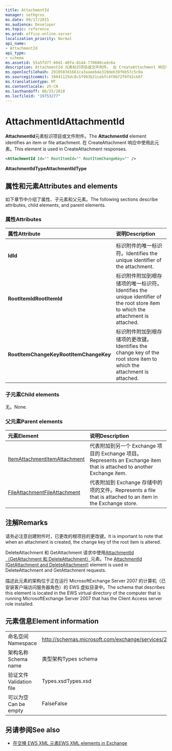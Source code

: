 ```yaml
---
title: AttachmentId
manager: sethgros
ms.date: 09/17/2015
ms.audience: Developer
ms.topic: reference
ms.prod: office-online-server
localization_priority: Normal
api_name:
- AttachmentId
api_type:
- schema
ms.assetid: 55a5fd77-60d1-40fa-8144-770600cedc6a
description: AttachmentId 元素标识项目或文件附件。 在 CreateAttachment 响应中使用此元素。
ms.openlocfilehash: 2910503d1661ca3aaeeb4e319deb39f6b57c5c0a
ms.sourcegitcommit: 34041125dc8c5f993b21cebfc4f8b72f0fd2cb6f
ms.translationtype: MT
ms.contentlocale: zh-CN
ms.lasthandoff: 06/25/2018
ms.locfileid: "19753277"
---
```

# <a name="attachmentid"></a><span data-ttu-id="71fa5-104">AttachmentId</span><span class="sxs-lookup"><span data-stu-id="71fa5-104">AttachmentId</span></span>

<span data-ttu-id="71fa5-105">**AttachmentId**元素标识项目或文件附件。</span><span class="sxs-lookup"><span data-stu-id="71fa5-105">The **AttachmentId** element identifies an item or file attachment.</span></span> <span data-ttu-id="71fa5-106">在 CreateAttachment 响应中使用此元素。</span><span class="sxs-lookup"><span data-stu-id="71fa5-106">This element is used in CreateAttachment responses.</span></span> 
  
```xml
<AttachmentId Id="" RootItemId="" RootItemChangeKey="" />
```

 <span data-ttu-id="71fa5-107">**AttachmentIdType**</span><span class="sxs-lookup"><span data-stu-id="71fa5-107">**AttachmentIdType**</span></span>
## <a name="attributes-and-elements"></a><span data-ttu-id="71fa5-108">属性和元素</span><span class="sxs-lookup"><span data-stu-id="71fa5-108">Attributes and elements</span></span>

<span data-ttu-id="71fa5-109">如下章节中介绍了属性、子元素和父元素。</span><span class="sxs-lookup"><span data-stu-id="71fa5-109">The following sections describe attributes, child elements, and parent elements.</span></span>
  
### <a name="attributes"></a><span data-ttu-id="71fa5-110">属性</span><span class="sxs-lookup"><span data-stu-id="71fa5-110">Attributes</span></span>

|<span data-ttu-id="71fa5-111">**属性**</span><span class="sxs-lookup"><span data-stu-id="71fa5-111">**Attribute**</span></span>|<span data-ttu-id="71fa5-112">**说明**</span><span class="sxs-lookup"><span data-stu-id="71fa5-112">**Description**</span></span>|
|:-----|:-----|
|<span data-ttu-id="71fa5-113">
  **Id**</span><span class="sxs-lookup"><span data-stu-id="71fa5-113">**Id**</span></span> <br/> |<span data-ttu-id="71fa5-114">标识附件的唯一标识符。</span><span class="sxs-lookup"><span data-stu-id="71fa5-114">Identifies the unique identifier of the attachment.</span></span>  <br/> |
|<span data-ttu-id="71fa5-115">**RootItemId**</span><span class="sxs-lookup"><span data-stu-id="71fa5-115">**RootItemId**</span></span> <br/> |<span data-ttu-id="71fa5-116">标识附件附加到根存储项的唯一标识符。</span><span class="sxs-lookup"><span data-stu-id="71fa5-116">Identifies the unique identifier of the root store item to which the attachment is attached.</span></span>  <br/> |
|<span data-ttu-id="71fa5-117">**RootItemChangeKey**</span><span class="sxs-lookup"><span data-stu-id="71fa5-117">**RootItemChangeKey**</span></span> <br/> |<span data-ttu-id="71fa5-118">标识附件附加到根存储项的更改键。</span><span class="sxs-lookup"><span data-stu-id="71fa5-118">Identifies the change key of the root store item to which the attachment is attached.</span></span>  <br/> |
   
### <a name="child-elements"></a><span data-ttu-id="71fa5-119">子元素</span><span class="sxs-lookup"><span data-stu-id="71fa5-119">Child elements</span></span>

<span data-ttu-id="71fa5-120">无。</span><span class="sxs-lookup"><span data-stu-id="71fa5-120">None.</span></span>
  
### <a name="parent-elements"></a><span data-ttu-id="71fa5-121">父元素</span><span class="sxs-lookup"><span data-stu-id="71fa5-121">Parent elements</span></span>

|<span data-ttu-id="71fa5-122">**元素**</span><span class="sxs-lookup"><span data-stu-id="71fa5-122">**Element**</span></span>|<span data-ttu-id="71fa5-123">**说明**</span><span class="sxs-lookup"><span data-stu-id="71fa5-123">**Description**</span></span>|
|:-----|:-----|
|[<span data-ttu-id="71fa5-124">ItemAttachment</span><span class="sxs-lookup"><span data-stu-id="71fa5-124">ItemAttachment</span></span>](itemattachment.md) <br/> |<span data-ttu-id="71fa5-125">代表附加到另一个 Exchange 项目的 Exchange 项目。</span><span class="sxs-lookup"><span data-stu-id="71fa5-125">Represents an Exchange item that is attached to another Exchange item.</span></span>  <br/> |
|[<span data-ttu-id="71fa5-126">FileAttachment</span><span class="sxs-lookup"><span data-stu-id="71fa5-126">FileAttachment</span></span>](fileattachment.md) <br/> |<span data-ttu-id="71fa5-127">代表附加到 Exchange 存储中的项的文件。</span><span class="sxs-lookup"><span data-stu-id="71fa5-127">Represents a file that is attached to an item in the Exchange store.</span></span>  <br/> |
   
## <a name="remarks"></a><span data-ttu-id="71fa5-128">注解</span><span class="sxs-lookup"><span data-stu-id="71fa5-128">Remarks</span></span>

<span data-ttu-id="71fa5-129">请务必注意创建附件时，已更改的根项目的更改键。</span><span class="sxs-lookup"><span data-stu-id="71fa5-129">It is important to note that when an attachment is created, the change key of the root item is altered.</span></span>
  
<span data-ttu-id="71fa5-130">DeleteAttachment 和 GetAttachment 请求中使用[AttachmentId （GetAttachment 和 DeleteAttachment）](attachmentid-getattachment-and-deleteattachment.md)元素。</span><span class="sxs-lookup"><span data-stu-id="71fa5-130">The [AttachmentId (GetAttachment and DeleteAttachment)](attachmentid-getattachment-and-deleteattachment.md) element is used in DeleteAttachment and GetAttachment requests.</span></span> 
  
<span data-ttu-id="71fa5-131">描述此元素的架构位于正在运行 MicrosoftExchange Server 2007 的计算机（已安装客户端访问服务器角色）的 EWS 虚拟目录中。</span><span class="sxs-lookup"><span data-stu-id="71fa5-131">The schema that describes this element is located in the EWS virtual directory of the computer that is running MicrosoftExchange Server 2007 that has the Client Access server role installed.</span></span>
  
## <a name="element-information"></a><span data-ttu-id="71fa5-132">元素信息</span><span class="sxs-lookup"><span data-stu-id="71fa5-132">Element information</span></span>

|||
|:-----|:-----|
|<span data-ttu-id="71fa5-133">命名空间</span><span class="sxs-lookup"><span data-stu-id="71fa5-133">Namespace</span></span>  <br/> |http://schemas.microsoft.com/exchange/services/2006/types  <br/> |
|<span data-ttu-id="71fa5-134">架构名称</span><span class="sxs-lookup"><span data-stu-id="71fa5-134">Schema name</span></span>  <br/> |<span data-ttu-id="71fa5-135">类型架构</span><span class="sxs-lookup"><span data-stu-id="71fa5-135">Types schema</span></span>  <br/> |
|<span data-ttu-id="71fa5-136">验证文件</span><span class="sxs-lookup"><span data-stu-id="71fa5-136">Validation file</span></span>  <br/> |<span data-ttu-id="71fa5-137">Types.xsd</span><span class="sxs-lookup"><span data-stu-id="71fa5-137">Types.xsd</span></span>  <br/> |
|<span data-ttu-id="71fa5-138">可以为空</span><span class="sxs-lookup"><span data-stu-id="71fa5-138">Can be empty</span></span>  <br/> |<span data-ttu-id="71fa5-139">False</span><span class="sxs-lookup"><span data-stu-id="71fa5-139">False</span></span>  <br/> |
   
## <a name="see-also"></a><span data-ttu-id="71fa5-140">另请参阅</span><span class="sxs-lookup"><span data-stu-id="71fa5-140">See also</span></span>

- [<span data-ttu-id="71fa5-141">在交换 EWS XML 元素</span><span class="sxs-lookup"><span data-stu-id="71fa5-141">EWS XML elements in Exchange</span></span>](ews-xml-elements-in-exchange.md)

